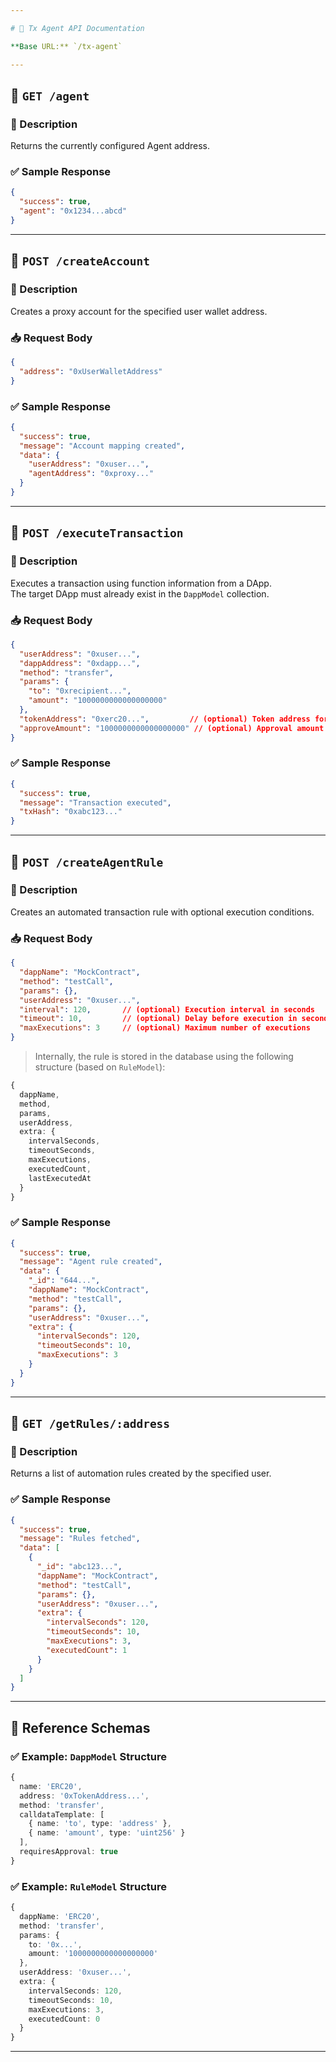 ```yaml
---

# 📘 Tx Agent API Documentation

**Base URL:** `/tx-agent`

---
```


## 🔹 `GET /agent`

### 📝 Description  
Returns the currently configured Agent address.

### ✅ Sample Response

```json
{
  "success": true,
  "agent": "0x1234...abcd"
}
```

---

## 🔹 `POST /createAccount`

### 📝 Description  
Creates a proxy account for the specified user wallet address.

### 📥 Request Body

```json
{
  "address": "0xUserWalletAddress"
}
```

### ✅ Sample Response

```json
{
  "success": true,
  "message": "Account mapping created",
  "data": {
    "userAddress": "0xuser...",
    "agentAddress": "0xproxy..."
  }
}
```

---

## 🔹 `POST /executeTransaction`

### 📝 Description  
Executes a transaction using function information from a DApp.  
The target DApp must already exist in the `DappModel` collection.

### 📥 Request Body

```json
{
  "userAddress": "0xuser...",
  "dappAddress": "0xdapp...",
  "method": "transfer",
  "params": {
    "to": "0xrecipient...",
    "amount": "1000000000000000000"
  },
  "tokenAddress": "0xerc20...",         // (optional) Token address for approval
  "approveAmount": "1000000000000000000" // (optional) Approval amount
}
```

### ✅ Sample Response

```json
{
  "success": true,
  "message": "Transaction executed",
  "txHash": "0xabc123..."
}
```

---

## 🔹 `POST /createAgentRule`

### 📝 Description  
Creates an automated transaction rule with optional execution conditions.

### 📥 Request Body

```json
{
  "dappName": "MockContract",
  "method": "testCall",
  "params": {},
  "userAddress": "0xuser...",
  "interval": 120,       // (optional) Execution interval in seconds
  "timeout": 10,         // (optional) Delay before execution in seconds
  "maxExecutions": 3     // (optional) Maximum number of executions
}
```

> Internally, the rule is stored in the database using the following structure (based on `RuleModel`):

```ts
{
  dappName,
  method,
  params,
  userAddress,
  extra: {
    intervalSeconds,
    timeoutSeconds,
    maxExecutions,
    executedCount,
    lastExecutedAt
  }
}
```

### ✅ Sample Response

```json
{
  "success": true,
  "message": "Agent rule created",
  "data": {
    "_id": "644...",
    "dappName": "MockContract",
    "method": "testCall",
    "params": {},
    "userAddress": "0xuser...",
    "extra": {
      "intervalSeconds": 120,
      "timeoutSeconds": 10,
      "maxExecutions": 3
    }
  }
}
```

---

## 🔹 `GET /getRules/:address`

### 📝 Description  
Returns a list of automation rules created by the specified user.

### ✅ Sample Response

```json
{
  "success": true,
  "message": "Rules fetched",
  "data": [
    {
      "_id": "abc123...",
      "dappName": "MockContract",
      "method": "testCall",
      "params": {},
      "userAddress": "0xuser...",
      "extra": {
        "intervalSeconds": 120,
        "timeoutSeconds": 10,
        "maxExecutions": 3,
        "executedCount": 1
      }
    }
  ]
}
```

---

## 📌 Reference Schemas

### ✅ Example: `DappModel` Structure

```ts
{
  name: 'ERC20',
  address: '0xTokenAddress...',
  method: 'transfer',
  calldataTemplate: [
    { name: 'to', type: 'address' },
    { name: 'amount', type: 'uint256' }
  ],
  requiresApproval: true
}
```

### ✅ Example: `RuleModel` Structure

```ts
{
  dappName: 'ERC20',
  method: 'transfer',
  params: {
    to: '0x...',
    amount: '1000000000000000000'
  },
  userAddress: '0xuser...',
  extra: {
    intervalSeconds: 120,
    timeoutSeconds: 10,
    maxExecutions: 3,
    executedCount: 0
  }
}
```

---
